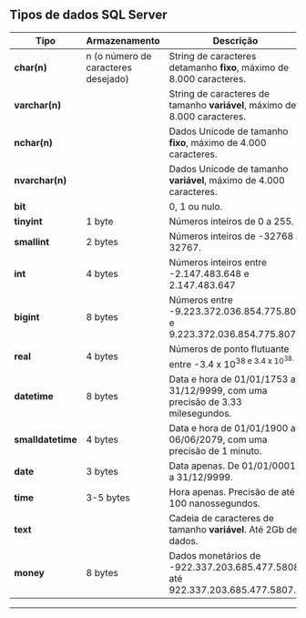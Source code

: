 ## Tipos de dados SQL Server

Tipo         	  | Armazenamento   					| Descrição
---          	  | ---                                 | ---
**char(n)**       | n (o número de caracteres desejado) | String de caracteres detamanho **fixo**, máximo de 8.000 caracteres. 
**varchar(n)**    |                                     | String de caracteres de tamanho **variável**, máximo de 8.000 caracteres.
**nchar(n)**      |                                     | Dados Unicode de tamanho **fixo**, máximo de 4.000 caracteres.
**nvarchar(n)**   |                                     | Dados Unicode de tamanho **variável**, máximo de 4.000 caracteres.
**bit**           |                                     | 0, 1 ou nulo.
**tinyint**       | 1 byte                              | Números inteiros de 0 a 255.
**smallint**      | 2 bytes                             | Números inteiros de -32768 a 32767.
**int**           | 4 bytes                             | Números inteiros entre -2.147.483.648 e 2.147.483.647
**bigint**        | 8 bytes                             | Números entre -9.223.372.036.854.775.808 e 9.223.372.036.854.775.807.
**real**          | 4 bytes                             | Números de ponto flutuante entre -3.4 x 10<sup>38 e 3.4 x 10<sup>38.
**datetime**      | 8 bytes                             | Data e hora de 01/01/1753 a 31/12/9999, com uma precisão de 3.33 milesegundos.
**smalldatetime** | 4 bytes                             | Data e hora de 01/01/1900 a 06/06/2079, com uma precisão de 1 minuto.
**date**          | 3 bytes                             | Data apenas. De 01/01/0001 a 31/12/9999.
**time**          | 3-5 bytes                           | Hora apenas. Precisão de até 100 nanossegundos.
**text**          |                                     | Cadeia de caracteres de tamanho **variável**. Até 2Gb de dados.
**money**         | 8 bytes                             | Dados monetários de -922.337.203.685.477.5808 até 922.337.203.685.477.5807.
****